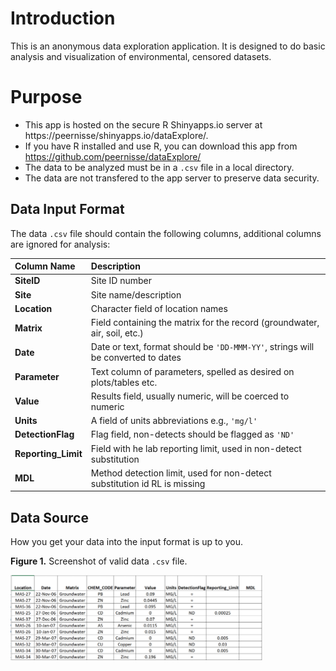 # Introduction
This is an anonymous data exploration application. 
It is designed to do basic analysis and visualization of environmental, censored datasets.

# Purpose

* This app is hosted on the secure R Shinyapps.io server at https://peernisse/shinyapps.io/dataExplore/.
* If you have R installed and use R, you can download this app from https://github.com/peernisse/dataExplore/
* The data to be analyzed must be in a `.csv` file in a local directory.
* The data are not transfered to the app server to preserve data security.

## Data Input Format
The data `.csv` file should contain the following columns, additional columns are ignored for analysis:

Column Name                |Description
:--------------------------|:------------------------------------------
**SiteID**|Site ID number
**Site**|Site name/description
**Location**|Character field of location names
**Matrix**|Field containing the matrix for the record (groundwater, air, soil, etc.)
**Date**|Date or text, format should be `'DD-MMM-YY'`, strings will be converted to dates
**Parameter**|Text column of parameters, spelled as desired on plots/tables etc.
**Value**|Results field, usually numeric, will be coerced to numeric
**Units**|A field of units abbreviations e.g., `'mg/l'`
**DetectionFlag**|Flag field, non-detects should be flagged as `'ND'`
**Reporting_Limit**|Field with he lab reporting limit, used in non-detect substitution
**MDL**|Method detection limit, used for non-detect substitution id RL is missing

## Data Source
How you get your data into the input format is up to you.

**Figure 1.** Screenshot of valid data `.csv` file.

<img src="importData.png" style="width:80%;"></img>










